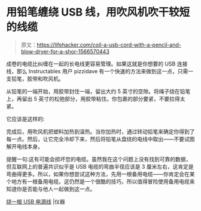 # 用铅笔缠绕 USB 线，用吹风机吹干较短的线缆

> 原文：<https://lifehacker.com/coil-a-usb-cord-with-a-pencil-and-blow-dryer-for-a-shor-1566570443>

成卷的电缆比纠缠在一起的长电线更容易管理。如果这就是你想要的 USB 连接线，那么 Instructables 用户 pizzidave 有一个快速的方法来做到这一点，只需一支铅笔，胶带和吹风机。



从铅笔的一端开始，用胶带封住一端，留出大约 5 英寸的空隙。将绳子绕在铅笔上，再留出 5 英寸的松弛部分，用胶带粘住。你包裹的部分要紧，不要拉得太紧。

它应该是这样的:

完成后，用吹风机把塑料加热到温热。当你加热时，通过转动铅笔来确定你得到了每一点。然后，让它完全冷却下来，然后将铅笔从盘绕的电线中取出——不要试图解开电线本身。

提醒一句:这有可能会损坏您的电缆。虽然我在这个问题上没有找到可靠的数据，但互联网上的普遍共识似乎是 USB 电缆的弯曲半径应该是 3 厘米左右，这肯定是弯曲得更多。所以，如果你想尝试这种方法，先用一根备用电缆——你肯定会在某个地方有一根备用电缆。这仍然是一个很酷的技巧，所以值得冒险使用备用电缆来知道你是否能与他人一起做到这一点。

[绕一根 USB 电源线](http://www.instructables.com/id/Coiling-a-USB-power-cord/) |仪器